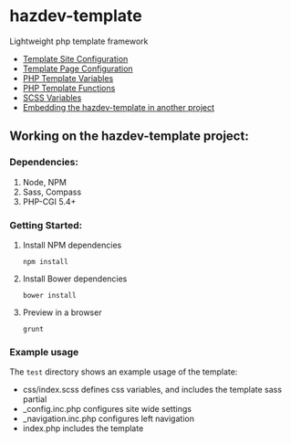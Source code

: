 hazdev-template
===============

Lightweight php template framework


- [Template Site Configuration](docs/siteConfiguration.md)
- [Template Page Configuration](docs/pageConfiguration.md)
- [PHP Template Variables](docs/phpVariables.md)
- [PHP Template Functions](docs/phpFunctions.md)
- [SCSS Variables](docs/scssVariables.md)
- [Embedding the hazdev-template in another project](docs/embedding.md)

## Working on the hazdev-template project:

### Dependencies:

1. Node, NPM
2. Sass, Compass
3. PHP-CGI 5.4+

### Getting Started:

1. Install NPM dependencies

    `npm install`

2. Install Bower dependencies

    `bower install`

3. Preview in a browser

    `grunt`


### Example usage

The `test` directory shows an example usage of the template:

* css/index.scss defines css variables, and includes the template sass partial
* _config.inc.php configures site wide settings
* _navigation.inc.php configures left navigation
* index.php includes the template

